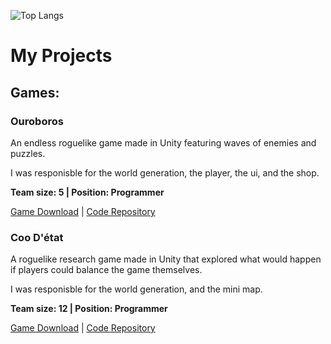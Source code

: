 ![Top Langs](https://github-readme-stats-orcin-theta.vercel.app/api/top-langs/?username=fyrebirdd&layout=donut&theme=highcontrast?&hide=shaderlab&exclude_repo=github-readme-stats,anuraghazra.github.io)

# My Projects

## Games:

### Ouroboros 
An endless roguelike game made in Unity featuring waves of enemies and puzzles. <p>
I was responisble for the world generation, the player, the ui, and the shop. <p>
<b>Team size: 5 | Position: Programmer</b><p>
[Game Download](https://fyrebirdd.itch.io/ouroboros) | [Code Repository](https://git.cs.usask.ca/anv309/cmpt306-project)

### Coo D'état
A roguelike research game made in Unity that explored what would happen if players could balance the game themselves.<p>
I was responisble for the world generation, and the mini map. <p>
<b>Team size: 12 | Position: Programmer</b><p>
[Game Download](https://leechertyper.itch.io/coo-detat) | [Code Repository](https://github.com/Leechertyper/Coo-d-etat)
